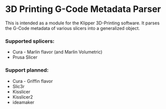 # 3D Printing G-Code Metadata Parser

This is intended as a module for the Klipper 3D-Printing software.
It parses the G-Code metadata of various slicers into a generalized
object.

### Supported splicers:

* Cura - Marlin flavor (and Marlin Volumetric)
* Prusa Slicer

### Support planned:

* Cura - Griffin flavor
* Slic3r
* Kisslicer
* Kisslicer2
* ideamaker

